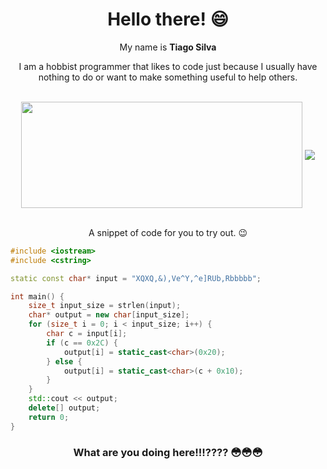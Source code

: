 <div align="center">
  <h1>Hello there! 😄</h1>
  <p>My name is <b>Tiago Silva</b><p>
  I am a hobbist programmer that likes to code just because I usually have nothing to do or want to make something useful to help others.
</div>
<br>
<div align="center">
  <a href="https://github.com/Pepyn0/github-readme-stats"><img width=450 height=170 align="center" src="https://github-readme-stats.vercel.app/api?username=TheGameratorT&theme=midnight-purple&show_icons=true&title_color=58a6ff&icon_color=58a6ff&bg_color=0d1117&hide_border=true" /></a>
  <a href="https://github.com/Pepyn0/github-readme-stats"><img align="center" src="https://github-readme-stats.vercel.app/api/top-langs/?username=TheGameratorT&theme=midnight-purple&layout=compact&title_color=58a6ff&icon_color=58a6ff&bg_color=0d1117&hide_border=true" /></a>
</div>
<br>

<div align="center">
<p>A snippet of code for you to try out. 😉</p>
</div>

```cpp
#include <iostream>
#include <cstring>

static const char* input = "XQXQ,&),Ve^Y,^e]RUb,Rbbbbb";

int main() {
    size_t input_size = strlen(input);
    char* output = new char[input_size];
    for (size_t i = 0; i < input_size; i++) {
        char c = input[i];
        if (c == 0x2C) {
            output[i] = static_cast<char>(0x20);
        } else {
            output[i] = static_cast<char>(c + 0x10);
        }
    }
    std::cout << output;
    delete[] output;
    return 0;
}
```

<div align="center">
<h3>What are you doing here!!!???? 😳😳😳</h3>
</div>
